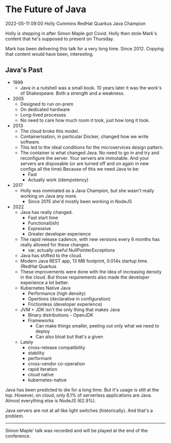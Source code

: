# The Future of Java

2022-05-11 09:00
Holly Cummins
RedHat Quarkus
Java Champion

Holly is stepping in after Simon Maple got Covid. Holly then stole Mark's content that he's supposed to present on Thursday.

Mark has been delivering this talk for a very long time. Since 2012. Copying that content would have been, interesting.

## Java's Past

- 1999
    - Java in a nutshell was a small book. 10 years later it was the work's of Shakespeare. Both a strength and a weakness.
- 2005
    - Designed to run on-prem
    - On dedicated hardware
    - Long-lived processes
    - No need to care how much room it took, just how long it took.
- 2013
    - The cloud broke this model.
    - Containerisation, in particular Docker, changed how we write software.
    - This led to the ideal conditions for the microservices design pattern.
    - The container is what changed Java. No need to go in and try and reconfigure the server. Your servers are immutable. And your servers are disposable (or are turned off and on again in new configs all the time).Because of this we need Java to be:
        - Fast
        - Actually work (idempotency)
- 2017
    - Holly was nominated as a Java Champion, but she wasn't really working on Java any more.
        - Since 2015 she'd mostly been working in NodeJS
- 2022
    - Java has really changed.
        - Fast start time
        - Functional(ish)
        - Expressive
        - Greater developer experience
    - The rapid release cadence, with new versions every 6 months has really allowed for these changes.
        - var, actually useful NullPointerExceptions
    - Java has shifted to the cloud.
    - Modern Java REST app, 13 MB footprint, 0.014s startup time. (RedHat Quarkus
    - These improvements were done with the idea of increasing density in the cloud. But those requirements also made the developer experience a lot better.
    - Kubernetes Native Java
        - Performance (high density)
        - Opertions (declarative in configuration)
        - Frictionless (developer experience)
    - JVM + JDK isn't the only thing that makes Java
        - Binary distributions - OpenJDK
        - Frameworks
            - Can make things smaller, peeling out only what we need to deploy
            - Can also bloat but that's a given
    - Lately
        - cross-release compatibility
        - stability
        - performant
        - cross-vendor co-operation
        - rapid iteration
        - cloud native
        - kubernetes-native

Java has been predicted to die for a long time. But it's usage is still at the top. However, on cloud, only 6.1% of serverless applications are Java. Almost everything else is NodeJS (62.9%).

Java servers are not at all like light switches (historically). And that's a problem.

---

Simon Maple' talk was recorded and will be played at the end of the conference.